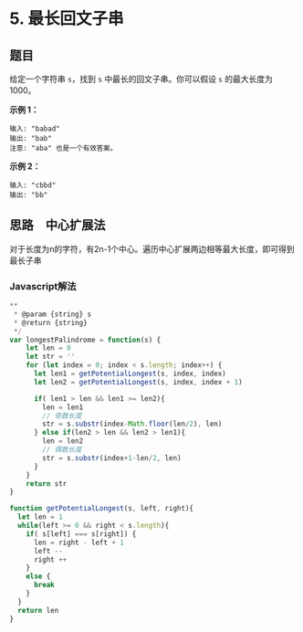 # 5. 最长回文子串

## 题目

给定一个字符串 `s`，找到 `s` 中最长的回文子串。你可以假设 `s` 的最大长度为 1000。

**示例 1：**

```text
输入: "babad"
输出: "bab"
注意: "aba" 也是一个有效答案。
```

**示例 2：**

```text
输入: "cbbd"
输出: "bb"
```

## 思路　中心扩展法

对于长度为n的字符，有2n-1个中心。遍历中心扩展两边相等最大长度，即可得到最长子串

### Javascript解法

```javascript
**
 * @param {string} s
 * @return {string}
 */
var longestPalindrome = function(s) {
    let len = 0
    let str = ''
    for (let index = 0; index < s.length; index++) {
      let len1 = getPotentialLongest(s, index, index)
      let len2 = getPotentialLongest(s, index, index + 1)

      if( len1 > len && len1 >= len2){
        len = len1
        // 奇数长度
        str = s.substr(index-Math.floor(len/2), len) 
      } else if(len2 > len && len2 > len1){
        len = len2
        // 偶数长度
        str = s.substr(index+1-len/2, len)
      }
    }
    return str
}

function getPotentialLongest(s, left, right){
  let len = 1
  while(left >= 0 && right < s.length){
    if( s[left] === s[right]) {
      len = right - left + 1
      left -- 
      right ++
    }
    else {
      break
    }
  }
  return len
}
```

